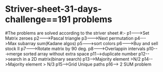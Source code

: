 # Striver-sheet-31-days-challenge==191 problems
#The problems are solved according to the striver sheet
#:-
p1--->Set Matrix zeroes
p2--->Pascal triangle
p3--->Next permutation
p4--->Max subarray sum(Kadane algos)
p5--->sort colors
p6--->Buy and sell stock II
p7--->Rotate matrix by 90 deg.
p8--->Overlappin intervals
p10--->merge sorted array without extra space
p11-->duplicate number
p12-->search in a 2D matrix(binary search)
p13-->Majority element >N/2
p14-->Majority element > N/3
p15-->Grid Unique paths
p16--> 2 SUM problem
